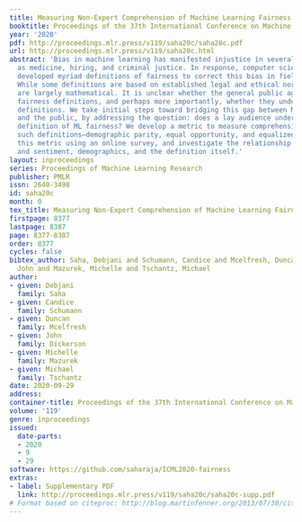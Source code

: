 ```yaml
---
title: Measuring Non-Expert Comprehension of Machine Learning Fairness Metrics
booktitle: Proceedings of the 37th International Conference on Machine Learning
year: '2020'
pdf: http://proceedings.mlr.press/v119/saha20c/saha20c.pdf
url: http://proceedings.mlr.press/v119/saha20c.html
abstract: 'Bias in machine learning has manifested injustice in several areas, such
  as medicine, hiring, and criminal justice. In response, computer scientists have
  developed myriad definitions of fairness to correct this bias in fielded algorithms.
  While some definitions are based on established legal and ethical norms, others
  are largely mathematical. It is unclear whether the general public agrees with these
  fairness definitions, and perhaps more importantly, whether they understand these
  definitions. We take initial steps toward bridging this gap between ML researchers
  and the public, by addressing the question: does a lay audience understand a basic
  definition of ML fairness? We develop a metric to measure comprehension of three
  such definitions–demographic parity, equal opportunity, and equalized odds. We evaluate
  this metric using an online survey, and investigate the relationship between comprehension
  and sentiment, demographics, and the definition itself.'
layout: inproceedings
series: Proceedings of Machine Learning Research
publisher: PMLR
issn: 2640-3498
id: saha20c
month: 0
tex_title: Measuring Non-Expert Comprehension of Machine Learning Fairness Metrics
firstpage: 8377
lastpage: 8387
page: 8377-8387
order: 8377
cycles: false
bibtex_author: Saha, Debjani and Schumann, Candice and Mcelfresh, Duncan and Dickerson,
  John and Mazurek, Michelle and Tschantz, Michael
author:
- given: Debjani
  family: Saha
- given: Candice
  family: Schumann
- given: Duncan
  family: Mcelfresh
- given: John
  family: Dickerson
- given: Michelle
  family: Mazurek
- given: Michael
  family: Tschantz
date: 2020-09-29
address: 
container-title: Proceedings of the 37th International Conference on Machine Learning
volume: '119'
genre: inproceedings
issued:
  date-parts:
  - 2020
  - 9
  - 29
software: https://github.com/saharaja/ICML2020-fairness
extras:
- label: Supplementary PDF
  link: http://proceedings.mlr.press/v119/saha20c/saha20c-supp.pdf
# Format based on citeproc: http://blog.martinfenner.org/2013/07/30/citeproc-yaml-for-bibliographies/
---
```

